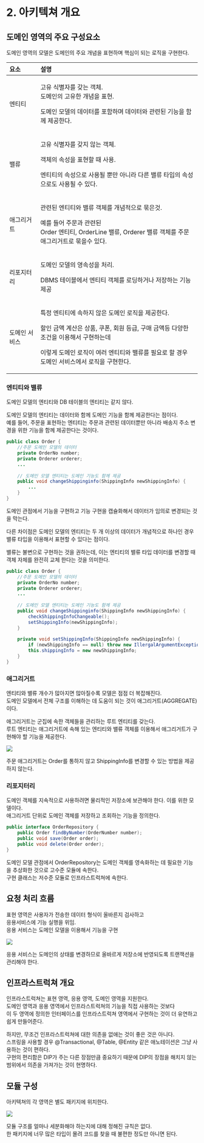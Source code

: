 # 2. 아키텍쳐 개요

## 도메인 영역의 주요 구성요소

도메인 영역의 모델은 도메인의 주요 개념을 표현하며 핵심이 되는 로직을 구현한다.

<table>
  <thead>
    <tr>
      <th style="text-align:left"><b>&#xC694;&#xC18C;</b>
      </th>
      <th style="text-align:left"><b>&#xC124;&#xBA85;</b>
      </th>
    </tr>
  </thead>
  <tbody>
    <tr>
      <td style="text-align:left">&#xC5D4;&#xD2F0;&#xD2F0;</td>
      <td style="text-align:left">
        <p>&#xACE0;&#xC720; &#xC2DD;&#xBCC4;&#xC790;&#xB97C; &#xAC16;&#xB294; &#xAC1D;&#xCCB4;.
          <br
          />&#xB3C4;&#xBA54;&#xC778;&#xC758; &#xACE0;&#xC720;&#xD55C; &#xAC1C;&#xB150;&#xC744;
          &#xD45C;&#xD604;.</p>
        <p>&#xB3C4;&#xBA54;&#xC778; &#xBAA8;&#xB378;&#xC758; &#xB370;&#xC774;&#xD130;&#xB97C;
          &#xD3EC;&#xD568;&#xD558;&#xBA70; &#xB370;&#xC774;&#xD130;&#xC640; &#xAD00;&#xB828;&#xB41C;
          &#xAE30;&#xB2A5;&#xC744; &#xD568;&#xAED8; &#xC81C;&#xACF5;&#xD55C;&#xB2E4;.</p>
      </td>
    </tr>
    <tr>
      <td style="text-align:left">&#xBC38;&#xB958;</td>
      <td style="text-align:left">
        <p>&#xACE0;&#xC720; &#xC2DD;&#xBCC4;&#xC790;&#xB97C; &#xAC16;&#xC9C0; &#xC54A;&#xB294;
          &#xAC1D;&#xCCB4;.</p>
        <p>&#xAC1D;&#xCCB4;&#xC758; &#xC18D;&#xC131;&#xC744; &#xD45C;&#xD604;&#xD560;
          &#xB54C; &#xC0AC;&#xC6A9;.</p>
        <p>&#xC5D4;&#xD2F0;&#xD2F0;&#xC758; &#xC18D;&#xC131;&#xC73C;&#xB85C; &#xC0AC;&#xC6A9;&#xB420;
          &#xBFD0;&#xB9CC; &#xC544;&#xB2C8;&#xB77C; &#xB2E4;&#xB978; &#xBC38;&#xB958;
          &#xD0C0;&#xC785;&#xC758; &#xC18D;&#xC131;&#xC73C;&#xB85C;&#xB3C4; &#xC0AC;&#xC6A9;&#xB420;
          &#xC218; &#xC788;&#xB2E4;.</p>
      </td>
    </tr>
    <tr>
      <td style="text-align:left">&#xC560;&#xADF8;&#xB9AC;&#xAC70;&#xD2B8;</td>
      <td style="text-align:left">
        <p>&#xAD00;&#xB828;&#xB41C; &#xC5D4;&#xD2F0;&#xD2F0;&#xC640; &#xBC38;&#xB958;
          &#xAC1D;&#xCCB4;&#xB97C; &#xAC1C;&#xB150;&#xC801;&#xC73C;&#xB85C; &#xBB36;&#xC740;&#xAC83;.</p>
        <p>&#xC608;&#xB97C; &#xB4E4;&#xC5B4; &#xC8FC;&#xBB38;&#xACFC; &#xAD00;&#xB828;&#xB41C;
          <br
          />Order &#xC5D4;&#xD2F0;&#xD2F0;, OrderLine &#xBC38;&#xB958;, Orderer &#xBC38;&#xB958;
          &#xAC1D;&#xCCB4;&#xB97C; &#xC8FC;&#xBB38; &#xC560;&#xADF8;&#xB9AC;&#xAC70;&#xD2B8;&#xB85C;
          &#xBB36;&#xC744;&#xC218; &#xC788;&#xB2E4;.</p>
      </td>
    </tr>
    <tr>
      <td style="text-align:left">&#xB9AC;&#xD3EC;&#xC9C0;&#xD130;&#xB9AC;</td>
      <td style="text-align:left">
        <p>&#xB3C4;&#xBA54;&#xC778; &#xBAA8;&#xB378;&#xC758; &#xC601;&#xC18D;&#xC131;&#xC744;
          &#xCC98;&#xB9AC;.</p>
        <p>DBMS &#xD14C;&#xC774;&#xBE14;&#xC5D0;&#xC11C; &#xC5D4;&#xD2F0;&#xD2F0;
          &#xAC1D;&#xCCB4;&#xB97C; &#xB85C;&#xB529;&#xD558;&#xAC70;&#xB098; &#xC800;&#xC7A5;&#xD558;&#xB294;
          &#xAE30;&#xB2A5; &#xC81C;&#xACF5;</p>
      </td>
    </tr>
    <tr>
      <td style="text-align:left">&#xB3C4;&#xBA54;&#xC778; &#xC11C;&#xBE44;&#xC2A4;</td>
      <td style="text-align:left">
        <p>&#xD2B9;&#xC815; &#xC5D4;&#xD2F0;&#xD2F0;&#xC5D0; &#xC18D;&#xD558;&#xC9C0;
          &#xC54A;&#xC740; &#xB3C4;&#xBA54;&#xC778; &#xB85C;&#xC9C1;&#xC744; &#xC81C;&#xACF5;&#xD55C;&#xB2E4;.</p>
        <p>&#xD560;&#xC778; &#xAE08;&#xC561; &#xACC4;&#xC0B0;&#xC740; &#xC0C1;&#xD488;,
          &#xCFE0;&#xD3F0;, &#xD68C;&#xC6D0; &#xB4F1;&#xAE09;, &#xAD6C;&#xB9E4; &#xAE08;&#xC561;&#xB4F1;
          &#xB2E4;&#xC591;&#xD55C; &#xC870;&#xAC74;&#xC744; &#xC774;&#xC6A9;&#xD574;&#xC11C;
          &#xAD6C;&#xD604;&#xD558;&#xB294;&#xB370;</p>
        <p>&#xC774;&#xB807;&#xAC8C; &#xB3C4;&#xBA54;&#xC778; &#xB85C;&#xC9C1;&#xC774;
          &#xC5EC;&#xB7EC; &#xC5D4;&#xD2F0;&#xD2F0;&#xC640; &#xBC38;&#xB958;&#xB97C;
          &#xD544;&#xC694;&#xB85C; &#xD560; &#xACBD;&#xC6B0;
          <br />&#xB3C4;&#xBA54;&#xC778; &#xC11C;&#xBE44;&#xC2A4;&#xC5D0;&#xC11C; &#xB85C;&#xC9C1;&#xC744;
          &#xAD6C;&#xD604;&#xD55C;&#xB2E4;.</p>
      </td>
    </tr>
  </tbody>
</table>

### 엔티티와 밸류

도메인 모델의 엔티티와 DB 테이블의 엔티티는 같지 않다.

도메인 모델의 엔티티는 데이터와 함께 도메인 기능을 함께 제공한다는 점이다.  
예를 들어, 주문을 표현하는 엔티티는 주문과 관련된 데이터뿐만 아니라 배송지 주소 변경을 위한 기능을 함께 제공한다는 것이다.

```java
public class Order {
    //주문 도메인 모델의 데이터
    private OrderNo number;
    private Orderer orderer;
    ...
    
    // 도메인 모델 엔티티는 도메인 기능도 함께 제공
    public void changeShippinginfo(ShippingInfo newShippingInfo) {
        ...
    }
}
```

도메인 관점에서 기능을 구현하고 기능 구현을 캡슐화해서 데이터가 임의로 변경되는 것을 막는다.

다른 차이점은 도메인 모델의 엔티티는 두 개 이상의 데이터가 개념적으로 하나인 경우 밸류 타입을 이용해서 표현할 수 있다는 점이다.

밸류는 불변으로 구현하는 것을 권하는데, 이는 엔티티의 밸류 타입 데이터를 변경할 때 객체 자체를 완전히 교체 한다는 것을 의미한다.

```java
public class Order {
    //주문 도메인 모델의 데이터
    private OrderNo number;
    private Orderer orderer;
    ...
    
    // 도메인 모델 엔티티는 도메인 기능도 함께 제공
    public void changeShippinginfo(ShippingInfo newShippingInfo) {
        checkShippingInfoChangeable();
        setShippingInfo(newShippingInfo);
    }
    
    private void setShippingInfo(ShippingInfo newShippingInfo) {
        if (newShippingInfo == null) throw new IllergalArgumentException();
        this.shippingInfo = new newShippingInfo;
    }
}
```

### 애그리거트

엔티티와 밸류 개수가 많아지면 많아질수록 모델은 점점 더 복잡해진다.  
도메인 모델에서 전체 구조를 이해하는 데 도움이 되는 것이 애그리거트\(AGGREGATE\) 이다.

애그리거트는 군집에 속한 객체들을 관리하는 루트 엔티티를 갖는다.  
루트 엔티티는 애그리거트에 속해 있는 엔티티와 밸류 객체를 이용해서 애그리거트가 구현해야 할 기능을 제공한다.

![](../../.gitbook/assets/image%20%2861%29.png)

주문 애그리거트는 Order를 통하지 않고 ShippingInfo를 변경할 수 있는 방법을 제공하지 않는다.

### 리포지터리

도메인 객체를 지속적으로 사용하려면 물리적인 저장소에 보관해야 한다. 이를 위한 모델이다.  
애그리거트 단위로 도메인 객체를 저장하고 조회하는 기능을 정의한다.

```java
public interface OrderRepository {
    public Order findByNumber(OrderNumber number);
    public void save(Order order);
    public void delete(Order order);
}
```

도메인 모델 관점에서 OrderRepository는 도메인 객체를 영속화하는 데 필요한 기능을 추상화한 것으로 고수준 모듈에 속한다.  
구현 클래스는 저수준 모듈로 인프라스트럭쳐에 속한다.

## 요청 처리 흐름

표현 영역은 사용자가 전송한 데이터 형식이 올바른지 검사하고  
응용서비스에 기능 실행을 위임.  
응용 서비스는 도메인 모델을 이용해서 기능을 구현

![](../../.gitbook/assets/image%20%2858%29.png)

응용 서비스는 도메인의 상태를 변경하므로 올바르게 저장소에 반영되도록 트랜잭션을 관리해야 한다.

## 인프라스트럭쳐 개요

인프라스트럭쳐는 표현 영역, 응용 영역, 도메인 영역을 지원한다.  
도메인 영역과 응용 영역에서 인프라스트럭쳐의 기능을 직접 사용하는 것보다  
이 두 영역에 정의한 인터페이스를 인프라스트럭쳐 영역에서 구현하는 것이 더 유연하고 쉽게 만들어준다.

하지만, 무조건 인프라스트럭쳐에 대한 의존을 없애는 것이 좋은 것은 아니다.  
스프링을 사용할 경우 @Transactional, @Table, @Entity 같은 애노테이션은 그냥 사용하는 것이 편하다.  
구현의 편리함은 DIP가 주는 다른 장점만큼 중요하기 때문에 DIP의 장점을 해치지 않는 범위에서 의존을 가져가는 것이 현명하다.

## 모듈 구성

아키텍쳐의 각 영역은 별도 패키지에 위치한다.

![](../../.gitbook/assets/image%20%2862%29.png)

모듈 구조를 얼마나 세분화해야 하는지에 대해 정해진 규칙은 없다.  
한 패키지에 너무 많은 타입이 몰려 코드를 찾을 때 불편한 정도만 아니면 된다.

